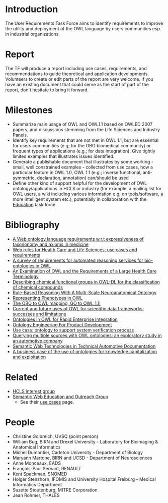 # Introduction #

The User Requirements Task Force  aims to identify requirements to improve the utility and deployment of the OWL language by users communities esp. in industrial organizations.


# Report #

The TF will produce a report including use cases, requirements, and recommendations to guide theoretical and application developments. Volunteers to create or edit parts of the report are very welcome. If you have an existing document that could serve as the start of part of the report, don't hesitate to bring it forward.

# Milestones #

  * Summarize main usage of OWL and OWL1.1 based on OWLED 2007 papers, and discussions stemming from the Life Sciences and Industry Panels.
  * Identify key requirements that are not met in OWL 1.1, but are essential for users communities (e.g; for the OBO biomedical community) or frequent types of applications (e.g.; for data integration). Give tightly limited examples that illustrates issues identified.
  * Generate a publishable document that illustrates by some working - small, well constrained examples - collected from use cases, how a particular feature in OWL 1.0, OWL 1.1 (e.g.; inverse functional, anti-symmetric, declaration, annotation) can/should be used
  * Define other kind of support helpful for the development of OWL ontology/applications in HCLS or industry (for example, a mailing list for OWL users, a wiki including various information e.g; on tools/software, a more intelligent system etc.), potentially in collaboration with the [Education](Education.md) task force.


# Bibliography #

  * [A Web ontology language requirements w.r.t expressiveness of taxononomy and axioms in medicine](http://www.med.univ-rennes1.fr/lim/doc_61.pdf)
  * [Web rules for Health Care and Life Sciences: use cases and requirements](http://www.aifb.uni-karlsruhe.de/WBS/phi/RoW06/)
  * [A survey of requirements for automated reasoning services for bio-ontologies in OWL](http://owled2007.iut-velizy.uvsq.fr/PapersPDF/submission_20.pdf)
  * [An Examination of OWL and the Requirements of a Large Health Care Terminology](http://owled2007.iut-velizy.uvsq.fr/PapersPDF/submission_26.pdf)
  * [Describing chemical functional groups in OWL-DL for the classification of chemical compounds](http://owled2007.iut-velizy.uvsq.fr/PapersPDF/submission_36.pdf)
  * [Rule-Based Reasoning With A Multi-Scale Neuroanatomical Ontology ](http://owled2007.iut-velizy.uvsq.fr/PapersPDF/submission_42.pdf)
  * [Representing Phenotypes in OWL](http://owled2007.iut-velizy.uvsq.fr/PapersPDF/paper_40.pdf)
  * [The OBO to OWL mapping, GO to OWL 1.1!](http://owled2007.iut-velizy.uvsq.fr/PapersPDF/submission_29.pdf)
  * [Current and future uses of OWL for scientific data frameworks: successes and limitations](http://owled2007.iut-velizy.uvsq.fr/PapersPDF/submission_39.pdf)
  * [Ontologies in OWL for Rapid Enterprise Integration](http://owled2007.iut-velizy.uvsq.fr/PapersPDF/submission_2.pdf)
  * [Ontology Engineering For Product Development](http://owled2007.iut-velizy.uvsq.fr/PapersPDF/submission_2.pdf)
  * [Use case: ontology to support system verification process](http://owled2007.iut-velizy.uvsq.fr/PapersPDF/submission_47.pdf)
  * [Querying multiple sources with OWL ontologies: an exploratory study in an automotive company](http://owled2007.iut-velizy.uvsq.fr/PapersPDF/submission_44.pdf)
  * [Semantic Web Technologies in Technical Automotive Documentation](http://owled2007.iut-velizy.uvsq.fr/PapersPDF/submission_30.pdf)
  * [A business case of the use of ontologies for knowledge capitalization and exploitation](http://owled2007.iut-velizy.uvsq.fr/PapersPDF/submission_47.pdf)

# Related #
  * [HCLS interest group](http://www.w3.org/2001/sw/hcls/)
  * [Semantic Web Education and Outreach Group](http://www.w3.org/2001/sw/sweo/)
    * See their [use cases](http://www.w3.org/2001/sw/sweo/public/UseCases/) page.
# People #

  * Christine Golbreich, UVSQ (point person)
  * William Bug, BIRN and Drexel University - Laboratory for Bioimaging & Anatomical Informatics
  * Michel Dumontier, Carleton University - Department of Biology
  * Maryann Martone, BIRN and UCSD - Department of Neurosciences
  * Anne Monceaux, EADS
  * François-Paul Servant, RENAULT
  * Kent Spackman, SNOMED
  * Holger Stenzhorn, IFOMIS and University Hospital Freiburg - Medical Informatics Department
  * Suzette Stoutenburg, MITRE Corporation
  * Jean Rohmer, THALES